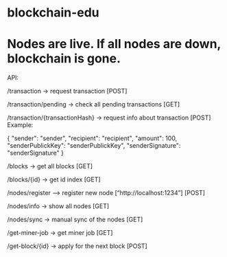 # blockchain-edu

# Nodes are live. If all nodes are down, blockchain is gone.

API:

/transaction -> request transaction [POST]

/transaction/pending -> check all pending transactions [GET]

/transaction/{transactionHash} -> request info about transaction [POST]
Example:

{
        "sender": "sender",
        "recipient": "recipient",
        "amount": 100,
        "senderPublickKey": "senderPublickKey",
        "senderSignature": "senderSignature"
}

/blocks -> get all blocks [GET]

/blocks/{id} -> get id index [GET]

/nodes/register –> register new node [“http://localhost:1234”] [POST]

/nodes/info -> show all nodes [GET]

/nodes/sync -> manual sync of the nodes [GET]

/get-miner-job -> get miner job [GET]

/get-block/{id} -> apply for the next block [POST]